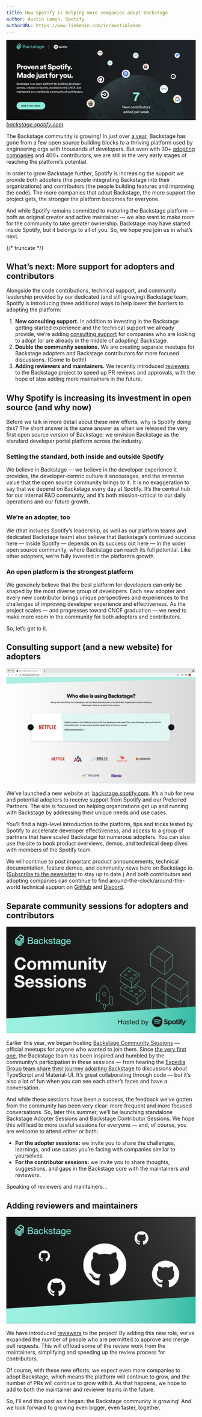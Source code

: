 ```yaml
---
title: How Spotify is helping more companies adopt Backstage
author: Austin Lamon, Spotify
authorURL: https://www.linkedin.com/in/austinlamon
---
```


[![The Backstage community is growing! In just over a year, Backstage has gone from a few open source building blocks to a thriving platform used by engineering orgs with thousands of developers. But even with 30+ adopting companies and 400+ contributors, we are still in the very early stages of reaching the platform’s potential.](assets/21-06-22/spotify-backstage-header.gif)](https://backstage.spotify.com/)
_[backstage.spotify.com](https://backstage.spotify.com)_

The Backstage community is growing! In just over [a year](https://engineering.atspotify.com/2021/03/16/happy-birthday-backstage-spotifys-biggest-open-source-project-grows-up-fast/), Backstage has gone from a few open source building blocks to a thriving platform used by engineering orgs with thousands of developers. But even with 30+ [adopting companies](https://github.com/backstage/backstage/blob/master/ADOPTERS.md) and 400+ contributors, we are still in the very early stages of reaching the platform’s potential.

In order to grow Backstage further, Spotify is increasing the support we provide both adopters (the people integrating Backstage into their organizations) and contributors (the people building features and improving the code). The more companies that adopt Backstage, the more support the project gets, the stronger the platform becomes for everyone.

And while Spotify remains committed to maturing the Backstage platform — both as original creator and active maintainer — we also want to make room for the community to take greater ownership. Backstage may have started inside Spotify, but it belongs to all of you. So, we hope you join us in what’s next.

<!-- prettier-ignore -->
{/* truncate */}

## What’s next: More support for adopters and contributors

Alongside the code contributions, technical support, and community leadership provided by our dedicated (and still growing) Backstage team, Spotify is introducing three additional ways to help lower the barriers to adopting the platform:

1. **New consulting support.** In addition to investing in the Backstage getting started experience and the technical support we already provide, we’re adding [consulting support](https://backstage.spotify.com) for companies who are looking to adopt (or are already in the middle of adopting) Backstage.
2. **Double the community sessions.** We are creating separate meetups for Backstage adopters and Backstage contributors for more focused discussions. (Come to both!)
3. **Adding reviewers and maintainers.** We recently introduced [reviewers](https://github.com/backstage/backstage/pull/5137) to the Backstage project to speed up PR reviews and approvals, with the hope of also adding more maintainers in the future.

## Why Spotify is increasing its investment in open source (and why now)

Before we talk in more detail about these new efforts, why is Spotify doing this? The short answer is the same answer as when we released the very first open source version of Backstage: we envision Backstage as the standard developer portal platform across the industry.

### Setting the standard, both inside and outside Spotify

We believe in Backstage — we believe in the developer experience it provides, the developer-centric culture it encourages, and the immense value that the open source community brings to it. It is no exaggeration to say that we depend on Backstage every day at Spotify. It’s the central hub for our internal R&D community, and it’s both mission-critical to our daily operations and our future growth.

### We’re an adopter, too

We (that includes Spotify’s leadership, as well as our platform teams and dedicated Backstage team) also believe that Backstage’s continued success here — inside Spotify — depends on its success out here — in the wider open source community, where Backstage can reach its full potential. Like other adopters, we’re fully invested in the platform’s growth.

### An open platform is the strongest platform

We genuinely believe that the best platform for developers can only be shaped by the most diverse group of developers. Each new adopter and every new contributor brings unique perspectives and experiences to the challenges of improving developer experience and effectiveness. As the project scales — and progresses toward CNCF graduation — we need to make more room in the community for both adopters and contributors.

So, let’s get to it.

## Consulting support (and a new website) for adopters

[![Who else is using Backstage? Netflix, Zalando, TELUS, DoorDash, more](assets/21-06-22/spotify-backstage-adopters.png)](https://backstage.spotify.com/)

We’ve launched a new website at: [backstage.spotify.com](https://backstage.spotify.com). It’s a hub for new and potential adopters to receive support from Spotify and our Preferred Partners. The site is focused on helping organizations get up and running with Backstage by addressing their unique needs and use cases.

You’ll find a high-level introduction to the platform, tips and tricks tested by Spotify to accelerate developer effectiveness, and access to a group of partners that have scaled Backstage for numerous adopters. You can also use the site to book product overviews, demos, and technical deep dives with members of the Spotify team.

We will continue to post important product announcements, technical documentation, feature demos, and community news here on Backstage.io. ([Subscribe to the newsletter](https://info.backstage.spotify.com/newsletter_subscribe) to stay up to date.) And both contributors and adopting companies can continue to find around-the-clock/around-the-world technical support on [GitHub](https://github.com/backstage/backstage) and [Discord](https://discord.gg/backstage-687207715902193673).

## Separate community sessions for adopters and contributors

[![Backstage Community Sessions, hosted by Spotify](assets/21-06-22/backstage-community-sessions.png)](https://github.com/backstage/community/#backstage-community)

Earlier this year, we began hosting [Backstage Community Sessions](https://github.com/backstage/community/#backstage-community) — official meetups for anyone who wanted to join them. Since [the very first one](https://youtu.be/4-VX9tDdJYY), the Backstage team has been inspired and humbled by the community’s participation in these sessions — from hearing the [Expedia Group team share their journey adopting Backstage](https://youtu.be/rRphwXeq33Q?t=1509) to discussions about TypeScript and Material-UI. It’s great collaborating through code — but it’s also a lot of fun when you can see each other’s faces and have a conversation.

And while these sessions have been a success, the feedback we’ve gotten from the community has been very clear: more frequent and more focused conversations. So, later this summer, we’ll be launching standalone Backstage Adopter Sessions and Backstage Contributor Sessions. We hope this will lead to more useful sessions for everyone — and, of course, you are welcome to attend either or both:

- **For the adopter sessions:** we invite you to share the challenges, learnings, and use cases you’re facing with companies similar to yourselves.
- **For the contributor sessions:** we invite you to share thoughts, suggestions, and gaps in the Backstage core with the maintainers and reviewers.

Speaking of reviewers and maintainers…

## Adding reviewers and maintainers

[![GitHub logo](assets/21-06-22/gh-reviewers.png)](https://github.com/backstage/backstage/blob/master/GOVERNANCE.md#reviewers)

We have introduced [reviewers](https://github.com/backstage/backstage/blob/master/GOVERNANCE.md#reviewers) to the project! By adding this new role, we’ve expanded the number of people who are permitted to approve and merge pull requests. This will offload some of the review work from the maintainers, simplifying and speeding up the review process for contributors.

Of course, with these new efforts, we expect even more companies to adopt Backstage, which means the platform will continue to grow, and the number of PRs will continue to grow with it. As that happens, we hope to add to both the maintainer and reviewer teams in the future.

So, I’ll end this post as it began: the Backstage community is growing! And we look forward to growing even bigger, even faster, together.
